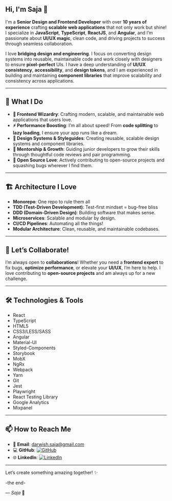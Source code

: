 ## Hi, I'm Saja 👋

I'm a **Senior Design and Frontend Developer** with over **10 years of experience** crafting **scalable web applications** that not only work but shine! I specialize in **JavaScript**, **TypeScript**, **ReactJS**, and **Angular**, and I’m passionate about **UI/UX magic**, clean code, and driving projects to success through seamless collaboration.

I love **bridging design and engineering**. I focus on converting design systems into reusable, maintainable code and work closely with designers to ensure **pixel-perfect** UIs. I have a deep understanding of **UI/UX consistency**, **accessibility**, and **design tokens**, and I am experienced in building and maintaining **component libraries** that improve scalability and consistency across applications.

---

## 🚀 What I Do
- **🎨 Frontend Wizardry**: Crafting modern, scalable, and maintainable web applications that users love.
- **⚡ Performance Boosting**: I’m all about speed! From **code splitting** to **lazy loading**, I ensure your app runs like a dream.
- **🧩 Design Systems & Styleguides**: Creating reusable, scalable design systems and component libraries.
- **🌱 Mentorship & Growth**: Guiding junior developers to grow their skills through thoughtful code reviews and pair programming.
- **💚 Open Source Love**: Actively contributing to open-source projects and squashing bugs wherever I find them.

---

## 🏗️ Architecture I Love
- **Monorepo**: One repo to rule them all   
- **TDD (Test-Driven Development)**: Test-first mindset = bug-free bliss 
- **DDD (Domain-Driven Design)**: Building software that makes sense.  
- **Microservices**: Scalable and modular by design.  
- **CI/CD Pipelines**: Automating all the things!  
- **Modular Architecture**: Clean, reusable, and maintainable codebases.

---

## 📢 Let’s Collaborate!
I’m always open to **collaborations**! Whether you need a **frontend expert** to fix bugs, **optimize performance**, or elevate your **UI/UX**, I’m here to help. I love contributing to **open-source projects** and am always up for a new challenge.

---

## 🛠️ Technologies & Tools
- React
- TypeScript
- HTML5
- CSS3/LESS/SASS
- Angular
- Material-UI
- Styled-Components
- Storybook
- MobX
- NgRx
- Webpack
- Yarn
- Git
- Jest
- Playwright
- React Testing Library
- Google Analytics
- Mixpanel

---

## 📫 How to Reach Me

- 📧 **Email**: [darwish.saja@gmail.com](mailto:darwish.saja@gmail.com)  
- 💻 **GitHub**: [![GitHub](https://img.shields.io/badge/GitHub-181717?style=flat&logo=github&logoColor=white)](https://github.com/SjaDrwsh/SjaDrwsh)  
- 🌐 **LinkedIn**: [![LinkedIn](https://img.shields.io/badge/LinkedIn-0A66C2?style=flat&logo=linkedin&logoColor=white)](https://www.linkedin.com/in/saja-darwish/)  

---

Let’s create something amazing together! ✨

-the end-

— *Saja* 💫

